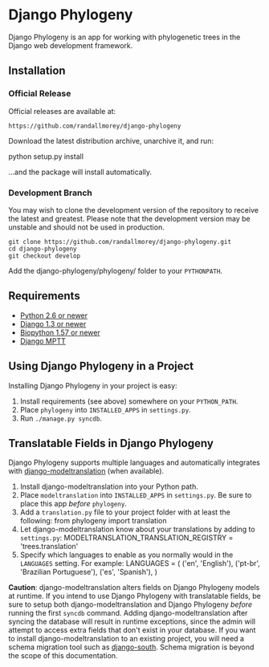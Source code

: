 # Django Phylogeny

Django Phylogeny is an app for working with phylogenetic trees in the Django web
development framework.


## Installation

### Official Release

Official releases are available at:
	
	https://github.com/randallmorey/django-phylogeny

Download the latest distribution archive, unarchive it, and run:

   python setup.py install

...and the package will install automatically.

### Development Branch

You may wish to clone the development version of the repository to receive the latest and greatest.  Please note that the development version may be unstable and should not be used in production.

	git clone https://github.com/randallmorey/django-phylogeny.git
	cd django-phylogeny
	git checkout develop

Add the django-phylogeny/phylogeny/ folder to your `PYTHONPATH`.


## Requirements

* [Python 2.6 or newer](http://www.python.org/)
* [Django 1.3 or newer](http://www.djangoproject.com/)
* [Biopython 1.57 or newer](http://biopython.org/wiki/Biopython)
* [Django MPTT](https://github.com/django-mptt/django-mptt/)


## Using Django Phylogeny in a Project

Installing Django Phylogeny in your project is easy:

1. Install requirements (see above) somewhere on your `PYTHON_PATH`.
2. Place `phylogeny` into `INSTALLED_APPS` in `settings.py`.
3. Run `./manage.py syncdb`.


## Translatable Fields in Django Phylogeny

Django Phylogeny supports multiple languages and automatically integrates with [django-modeltranslation](http://code.google.com/p/django-modeltranslation/) (when available).

1. Install django-modeltranslation into your Python path.
2. Place `modeltranslation` into `INSTALLED_APPS` in `settings.py`.  Be sure to place this app _before_ `phylogeny`.
3. Add a `translation.py` file to your project folder with at least the following:
	from phylogeny import translation
4. Let django-modeltranslation know about your translations by adding to `settings.py`:
	MODELTRANSLATION_TRANSLATION_REGISTRY = 'trees.translation'
5. Specify which languages to enable as you normally would in the `LANGUAGES` setting.  For example:
	LANGUAGES = (
		('en', 'English'),
		('pt-br', 'Brazilian Portuguese'),
		('es', 'Spanish'),
	)

**Caution**:  django-modeltranslation alters fields on Django Phylogeny models at runtime.  If you intend to use Django Phylogeny with translatable fields, be sure to setup both django-modeltranslation and Django Phylogeny _before_ running the first `syncdb` command.  Adding django-modeltranslation after syncing the database will result in runtime exceptions, since the admin will attempt to access extra fields that don't exist in your database.  If you want to install django-modeltranslation to an existing project, you will need a schema migration tool such as [django-south](http://south.aeracode.org/docs/).  Schema migration is beyond the scope of this documentation.
